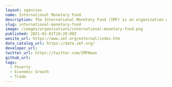 ```yaml
---
layout: agencies
name: International Monetary Fund
description: The International Monetary Fund (IMF) is an organization of 190 countries, working to foster global monetary cooperation, secure financial stability, facilitate international trade, promote high employment and sustainable economic growth, and reduce poverty around the world.
slug: international-monetary-fund
image: /images/organizations/international-monetary-fund.png
published: 2021-01-01T10:20:00Z
wesite_url: https://www.imf.org/external/index.htm
data_catalog_url: https://data.imf.org/
developer_url:
twitter_url: https://twitter.com/IMFNews
github_url:
tags:
  - Poverty
  - Economic Growth
  - Trade
---
```

